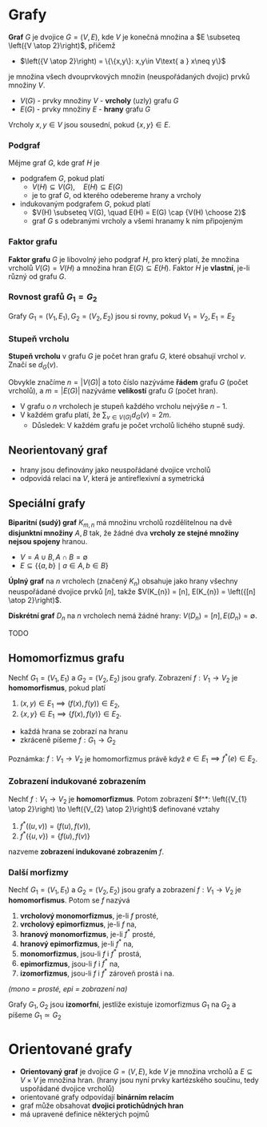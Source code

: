 # Grafy

**Graf** $G$ je dvojice $G = (V, E)$, kde $V$ je konečná množina a $E \subseteq \left({V \atop 2}\right)$, přičemž
- $\left({V \atop 2}\right) = \{\{x,y\}: x,y\in V\text{ a } x\neq y\}$

je množina všech dvouprvkových množin (neuspořádaných dvojic) prvků množiny $V$.

- $V(G)$ - prvky množiny $V$ - **vrcholy** (uzly) grafu $G$
- $E(G)$ - prvky množiny $E$ - **hrany** grafu $G$

Vrcholy $x,y \in V$ jsou sousední, pokud $\{x,y\}\in E$.

### Podgraf

Mějme graf $G$, kde graf $H$ je
- podgrafem $G$, pokud platí
	- $V(H) \subseteq V(G), \quad E(H) \subseteq E(G)$
	- je to graf $G$, od kterého odebereme hrany a vrcholy
- indukovaným podgrafem $G$, pokud platí
	- $V(H) \subseteq V(G), \quad E(H) = E(G) \cap {V(H) \choose 2}$
	- graf $G$ s odebranými vrcholy a všemi hranamy k nim připojeným
### Faktor grafu

**Faktor grafu** $G$ je libovolný jeho podgraf $H$, pro který platí, že množina vrcholů $V(G) = V(H)$ a množina hran $E(G) \subseteq E(H)$. Faktor $H$ je **vlastní**, je-li různý od grafu $G$.

### Rovnost grafů $G_{1} = G_{2}$

Grafy $G_{1} = (V_{1}, E_{1}), G_{2} = (V_{2}, E_{2})$ jsou si rovny, pokud $V_{1} = V_{2}, E_{1} = E_{2}$

### Stupeň vrcholu

**Stupeň vrcholu** v grafu $G$ je počet hran grafu $G$, které obsahují vrchol $v$. Značí se $d_{G}(v)$.

Obvykle značíme $n = \vert V(G) \vert$ a toto číslo nazýváme **řádem** grafu $G$ (počet vrcholů), a $m = \vert E(G) \vert$ nazýváme **velikostí** grafu $G$ (počet hran).
- V grafu o $n$ vrcholech je stupeň každého vrcholu nejvýše $n-1$.
- V každém grafu platí, že $\sum_{v \in V(G)} d_{G}(v) = 2m$.
	- Důsledek: V každém grafu je počet vrcholů lichého stupně sudý.

## Neorientovaný graf

- hrany jsou definovány jako neuspořádané dvojice vrcholů
- odpovídá relaci na $V$, která je antireflexivní a symetrická

## Speciální grafy

**Biparitní (sudý) graf** $K_{m, n}$ má množinu vrcholů rozdělitelnou na dvě **disjunktní množiny** $A, B$ tak, že žádné dva **vrcholy ze stejné množiny nejsou spojeny** hranou.
- $V = A \cup B, A \cap B = \emptyset$
- $E \subseteq \{ \{a,b\} \mid a \in A, b \in B \}$

**Úplný graf** na $n$ vrcholech (značený $K_{n}$) obsahuje jako hrany všechny neuspořádané dvojice prvků $[n]$, takže $V(K_{n}) = [n], E(K_{n}) = \left({[n] \atop 2}\right)$.

**Diskrétní graf** $D_{n}$ na $n$ vrcholech nemá žádné hrany: $V(D_n) = [n], E(D_{n}) = \emptyset$.

TODO

## Homomorfizmus grafu

Nechť $G_{1} = (V_{1}, E_{1})$ a $G_{2} = (V_{2}, E_{2})$ jsou grafy. Zobrazení $f: V_{1} \to V_{2}$ je **homomorfismus**, pokud platí
1) $(x, y) \in E_{1} \implies (f(x), f(y)) \in E_{2}$,
2) $\{x, y\} \in E_{1} \implies \{f(x), f(y)\} \in E_{2}$.
- každá hrana se zobrazí na hranu
- zkráceně píšeme $f: G_{1} \to G_{2}$

Poznámka: $f: V_{1} \to V_{2}$ je homomorfizmus právě když $e \in E_{1} \implies f^*(e) \in E_{2}$.
### Zobrazení indukované zobrazením

Nechť $f: V_{1} \to V_{2}$ je **homomorfizmus**. Potom zobrazení $f^*: \left({V_{1} \atop 2}\right) \to \left({V_{2} \atop 2}\right)$ definované vztahy
1) $f^*((u, v)) = (f(u), f(v))$,
2) $f^*(\{u, v\}) = \{f(u), f(v)\}$

nazveme **zobrazení indukované zobrazením** $f$.

### Další morfizmy

Nechť $G_{1} = (V_{1}, E_{1})$ a $G_{2} = (V_{2}, E_{2})$ jsou grafy a zobrazení $f: V_{1} \to V_{2}$ je **homomorfismus**. Potom se $f$ nazývá
1) **vrcholový monomorfizmus**, je-li $f$ prosté,
2) **vrcholový epimorfizmus**, je-li $f$ na,
3) **hranový monomorfizmus**, je-li $f^*$ prosté,
4) **hranový epimorfizmus**, je-li $f^*$ na,
5) **monomorfizmus**, jsou-li $f$ i $f^*$ prostá,
6) **epimorfizmus**, jsou-li $f$ i $f^*$ na,
7) **izomorfizmus**, jsou-li $f$ i $f^*$ zároveň prostá i na.

*(mono = prosté, epi = zobrazení na)*

Grafy $G_{1}, G_{2}$ jsou **izomorfní**, jestliže existuje izomorfizmus $G_{1}$ na $G_{2}$ a píšeme $G_{1} \simeq G_{2}$

# Orientované grafy

- **Orientovaný graf** je dvojice $G = (V, E)$, kde $V$ je množina vrcholů a $E \subseteq V \times V$ je množina hran. (hrany jsou nyní prvky kartézského součinu, tedy uspořádané dvojice vrcholů)
- orientované grafy odpovídají **binárním relacím**
- graf může obsahovat **dvojici protichůdných hran**
- má upravené definice některých pojmů